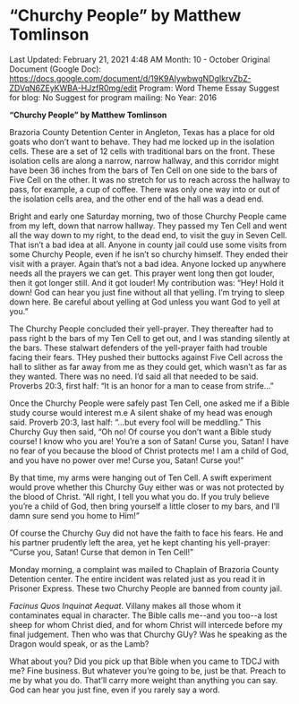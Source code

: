 # “Churchy People” by Matthew Tomlinson

Last Updated: February 21, 2021 4:48 AM
Month: 10 - October
Original Document (Google Doc): https://docs.google.com/document/d/19K9AIywbwgNDgIkrvZbZ-ZDVqN6ZEyKWBA-HJzfR0mg/edit
Program: Word Theme Essay
Suggest for blog: No
Suggest for program mailing: No
Year: 2016

**“Churchy People” by Matthew Tomlinson**

Brazoria County Detention Center in Angleton, Texas has a place for old goats who don’t want to behave. They had me locked up in the isolation cells. These are a set of 12 cells with traditional bars on the front. These isolation cells are along a narrow, narrow hallway, and this corridor might have been 36 inches from the bars of Ten Cell on one side to the bars of Five Cell on the other. It was no stretch for us to reach across the hallway to pass, for example, a cup of coffee. There was only one way into or out of the isolation cells area, and the other end of the hall was a dead end.

Bright and early one Saturday morning, two of those Churchy People came from my left, down that narrow hallway. They passed my Ten Cell and went all the way down to my right, to the dead end, to visit the guy in Seven Cell. That isn’t a bad idea at all. Anyone in county jail could use some visits from some Churchy People, even if he isn’t so churchy himself. They ended their visit with a prayer. Again that’s not a bad idea. Anyone locked up anywhere needs all the prayers we can get. This prayer went long then got louder, then it got longer still. And it got louder! My contribution was: “Hey! Hold it down! God can hear you just fine without all that yelling. I’m trying to sleep down here. Be careful about yelling at God unless you want God to yell at you.”

The Churchy People concluded their yell-prayer. They thereafter had to pass right b the bars of my Ten Cell to get out, and I was standing silently at the bars. These stalwart defenders of the yell-prayer faith had trouble facing their fears. THey pushed their buttocks against Five Cell across the hall to slither as far away from me as they could get, which wasn’t as far as they wanted. There was no need. I’d said all that needed to be said. Proverbs 20:3, first half: “It is an honor for a man to cease from strife…”

Once the Churchy People were safely past Ten Cell, one asked me if a Bible study course would interest m.e A silent shake of my head was enough said. Proverb 20:3, last half: “...but every fool will be meddling.” This Churchy Guy then said, “Oh no! Of course you don’t want a Bible study course! I know who you are! You’re a son of Satan! Curse you, Satan! I have no fear of you because the blood of Christ protects me! I am a child of God, and you have no power over me! Curse you, Satan! Curse you!”

By that time, my arms were hanging out of Ten Cell. A swift experiment would prove whether this Churchy Guy either was or was not protected by the blood of Christ. “All right, I tell you what you do. If you truly believe you’re a child of God, then bring yourself a little closer to my bars, and I’ll damn sure send you home to Him!”

Of course the Churchy Guy did not have the faith to face his fears. He and his partner prudently left the area, yet he kept chanting his yell-prayer: “Curse you, Satan! Curse that demon in Ten Cell!”

Monday morning, a complaint was mailed to Chaplain of Brazoria County Detention center. The entire incident was related just as you read it in Prisoner Express. These two Churchy People are banned from county jail.

*Facinus Quos Inquinat Aequat*. Villany makes all those whom it contaminates equal in character. The Bible calls me--and you too--a lost sheep for whom Christ died, and for whom Christ will intercede before my final judgement. Then who was that Churchy GUy? Was he speaking as the Dragon would speak, or as the Lamb?

What about you? Did you pick up that Bible when you came to TDCJ with me? Fine business. But whatever you’re going to be, just be that. Preach to me by what you do. That’ll carry more weight than anything you can say. God can hear you just fine, even if you rarely say a word.